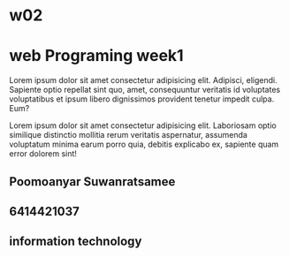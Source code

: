 # w02
<!DOCTYPE html>
<html lang="en">
<head>
    <meta charset="UTF-8">
    <meta http-equiv="X-UA-Compatible" content="IE=edge">
    <meta name="viewport" content="width=device-width, initial-scale=1.0">
    <title>Document</title>
    <script src="https://cdn.tailwindcss.com"></script>
</head>
<body>
 <div class="text-red-300">
    <div class="rounded ...">
        <div class="bg-gradient-to-r from-indigo-500 ...">
        <div id="banner" class="border-2 border-indigo-600 ">
        <h1 class="text-6xl"> web Programing week1</h1>
     </div>
    </div>
</div>

</div> 
     <div id="menu" class="bg-slate-400">
       <a href="home"></a>
       <a href="bio"></a>
       <a href="homework"></a>  
     </div>
     <div id="contant1" class="bg-slate-400">
         <p> Lorem ipsum dolor sit amet consectetur adipisicing elit. Adipisci, eligendi. Sapiente optio repellat sint quo, amet, consequuntur veritatis id voluptates voluptatibus et ipsum libero dignissimos provident tenetur impedit culpa. Eum?</p>
     </div>
     <div id="chaset2" class="bg-slate-400">
         <p>
             Lorem ipsum dolor sit amet consectetur adipisicing elit. Laboriosam optio similique distinctio mollitia rerum veritatis aspernatur, assumenda voluptatum minima earum porro quia, debitis explicabo ex, sapiente quam error dolorem sint!
         </p>
     </div>
    </div>
    <div>
        <h2 class="text-center bg-violet-300 text-white text-9xl">Poomoanyar Suwanratsamee</h2>
        <h2 class="text-center bg-red-300 text-white text-5xl">6414421037</h2>
        <h2 class="text-center bg-blue-300 text-white text-8xl">information technology</h2>
    </div>
</body>
</html>
